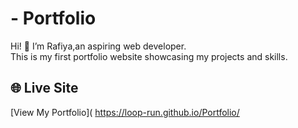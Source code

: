 #  - Portfolio

Hi! 👋 I’m Rafiya,an aspiring web developer.  
This is my first portfolio website showcasing my projects and skills.

## 🌐 Live Site
[View My Portfolio]( https://loop-run.github.io/Portfolio/

